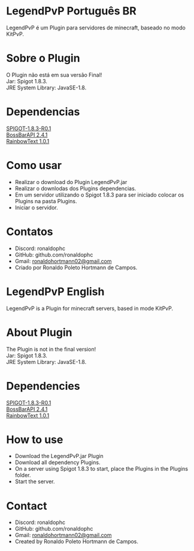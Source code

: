 # LegendPvP Português BR
LegendPvP é um Plugin para servidores de minecraft, baseado no modo KitPvP.

# Sobre o Plugin
O Plugin não está em sua versão Final!<br/>
Jar: Spigot 1.8.3.<br/>
JRE System Library: JavaSE-1.8.<br/>

# Dependencias
<a href=“(https://getbukkit.org/get/zId4E0jbd76ubLgiVP5aMfYoiJXFCYGf)“>SPIGOT-1.8.3-R0.1</a><br/>
<a href=“(https://getbukkit.org/get/zId4E0jbd76ubLgiVP5aMfYoiJXFCYGf)“>BossBarAPI 2.4.1</a><br/>
<a href=“(https://www.spigotmc.org/resources/rainbowtext-api.17709/)“>RainbowText 1.0.1</a><br/>

# Como usar
- Realizar o download do Plugin LegendPvP.jar
- Realizar o downlodas dos Plugins dependencias.
- Em um servidor utilizando o Spigot 1.8.3 para ser iniciado colocar os Plugins na pasta Plugins.
- Iniciar o servidor.

# Contatos
- Discord: ronaldophc
- GitHub: github.com/ronaldophc
- Gmail: ronaldohortmann02@gmail.com
- Criado por Ronaldo Poleto Hortmann de Campos.

##

# LegendPvP English
LegendPvP is a Plugin for minecraft servers, based in mode KitPvP.

# About Plugin
The Plugin is not in the final version!<br/>
Jar: Spigot 1.8.3.<br/>
JRE System Library: JavaSE-1.8.<br/>

# Dependencies
<a href=“(https://getbukkit.org/get/zId4E0jbd76ubLgiVP5aMfYoiJXFCYGf)“>SPIGOT-1.8.3-R0.1</a><br/>
<a href=“(https://getbukkit.org/get/zId4E0jbd76ubLgiVP5aMfYoiJXFCYGf)“>BossBarAPI 2.4.1</a><br/>
<a href=“(https://www.spigotmc.org/resources/rainbowtext-api.17709/)“>RainbowText 1.0.1</a><br/>

# How to use
- Download the LegendPvP.jar Plugin
- Download all dependency Plugins.
- On a server using Spigot 1.8.3 to start, place the Plugins in the Plugins folder.
- Start the server.

# Contact
- Discord: ronaldophc
- GitHub: github.com/ronaldophc
- Gmail: ronaldohortmann02@gmail.com
- Created by Ronaldo Poleto Hortmann de Campos.

